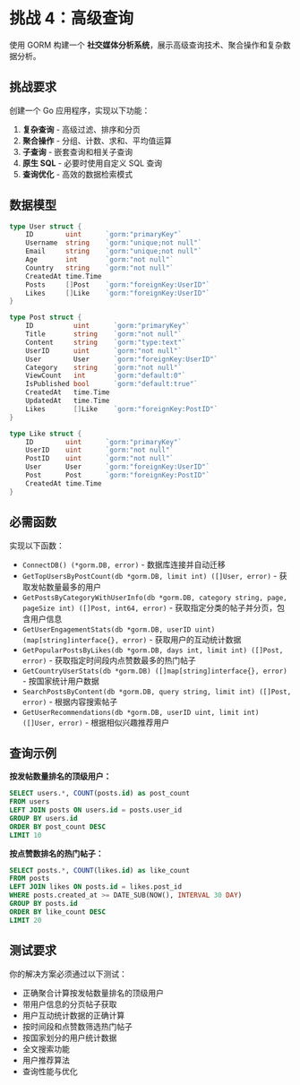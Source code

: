 # 挑战 4：高级查询

使用 GORM 构建一个 **社交媒体分析系统**，展示高级查询技术、聚合操作和复杂数据分析。

## 挑战要求

创建一个 Go 应用程序，实现以下功能：

1. **复杂查询** - 高级过滤、排序和分页
2. **聚合操作** - 分组、计数、求和、平均值运算
3. **子查询** - 嵌套查询和相关子查询
4. **原生 SQL** - 必要时使用自定义 SQL 查询
5. **查询优化** - 高效的数据检索模式

## 数据模型

```go
type User struct {
    ID        uint      `gorm:"primaryKey"`
    Username  string    `gorm:"unique;not null"`
    Email     string    `gorm:"unique;not null"`
    Age       int       `gorm:"not null"`
    Country   string    `gorm:"not null"`
    CreatedAt time.Time
    Posts     []Post    `gorm:"foreignKey:UserID"`
    Likes     []Like    `gorm:"foreignKey:UserID"`
}

type Post struct {
    ID          uint      `gorm:"primaryKey"`
    Title       string    `gorm:"not null"`
    Content     string    `gorm:"type:text"`
    UserID      uint      `gorm:"not null"`
    User        User      `gorm:"foreignKey:UserID"`
    Category    string    `gorm:"not null"`
    ViewCount   int       `gorm:"default:0"`
    IsPublished bool      `gorm:"default:true"`
    CreatedAt   time.Time
    UpdatedAt   time.Time
    Likes       []Like    `gorm:"foreignKey:PostID"`
}

type Like struct {
    ID        uint      `gorm:"primaryKey"`
    UserID    uint      `gorm:"not null"`
    PostID    uint      `gorm:"not null"`
    User      User      `gorm:"foreignKey:UserID"`
    Post      Post      `gorm:"foreignKey:PostID"`
    CreatedAt time.Time
}
```

## 必需函数

实现以下函数：
- `ConnectDB() (*gorm.DB, error)` - 数据库连接并自动迁移
- `GetTopUsersByPostCount(db *gorm.DB, limit int) ([]User, error)` - 获取发帖数量最多的用户
- `GetPostsByCategoryWithUserInfo(db *gorm.DB, category string, page, pageSize int) ([]Post, int64, error)` - 获取指定分类的帖子并分页，包含用户信息
- `GetUserEngagementStats(db *gorm.DB, userID uint) (map[string]interface{}, error)` - 获取用户的互动统计数据
- `GetPopularPostsByLikes(db *gorm.DB, days int, limit int) ([]Post, error)` - 获取指定时间段内点赞数最多的热门帖子
- `GetCountryUserStats(db *gorm.DB) ([]map[string]interface{}, error)` - 按国家统计用户数据
- `SearchPostsByContent(db *gorm.DB, query string, limit int) ([]Post, error)` - 根据内容搜索帖子
- `GetUserRecommendations(db *gorm.DB, userID uint, limit int) ([]User, error)` - 根据相似兴趣推荐用户

## 查询示例

**按发帖数量排名的顶级用户：**
```sql
SELECT users.*, COUNT(posts.id) as post_count 
FROM users 
LEFT JOIN posts ON users.id = posts.user_id 
GROUP BY users.id 
ORDER BY post_count DESC 
LIMIT 10
```

**按点赞数排名的热门帖子：**
```sql
SELECT posts.*, COUNT(likes.id) as like_count 
FROM posts 
LEFT JOIN likes ON posts.id = likes.post_id 
WHERE posts.created_at >= DATE_SUB(NOW(), INTERVAL 30 DAY)
GROUP BY posts.id 
ORDER BY like_count DESC 
LIMIT 20
```

## 测试要求

你的解决方案必须通过以下测试：
- 正确聚合计算按发帖数量排名的顶级用户
- 带用户信息的分页帖子获取
- 用户互动统计数据的正确计算
- 按时间段和点赞数筛选热门帖子
- 按国家划分的用户统计数据
- 全文搜索功能
- 用户推荐算法
- 查询性能与优化